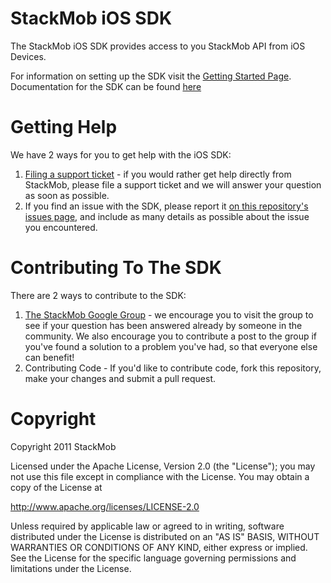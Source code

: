 # StackMob iOS SDK

The StackMob iOS SDK provides access to you StackMob API from iOS Devices. 

For information on setting up the SDK visit the [Getting Started Page](https://stackmob.com/platform/help/tutorials/gs_start). Documentation for the SDK can be found [here](http://stackmob.com/devcenter/docs/Using-your-API)

# Getting Help
We have 2 ways for you to get help with the iOS SDK:

1. [Filing a support ticket](http://support.stackmob.com) - if you would rather get help directly from StackMob, please file a support ticket and we will answer your question as soon as possible.
2. If you find an issue with the SDK, please report it [on this repository's issues page](https://github.com/stackmob/StackMob_iOS/issues), and include as many details as possible about the issue you encountered.

# Contributing To The SDK
There are 2 ways to contribute to the SDK:

1. [The StackMob Google Group](https://groups.google.com/forum/#!forum/stackmob) - we encourage you to visit the group to see if your question has been answered already by someone in the community. We also encourage you to contribute a post to the group if you've found a solution to a problem you've had, so that everyone else can benefit!
2. Contributing Code - If you'd like to contribute code, fork this repository, make your changes and submit a pull request.

# Copyright

Copyright 2011 StackMob

Licensed under the Apache License, Version 2.0 (the "License");
you may not use this file except in compliance with the License.
You may obtain a copy of the License at

http://www.apache.org/licenses/LICENSE-2.0

Unless required by applicable law or agreed to in writing, software
distributed under the License is distributed on an "AS IS" BASIS,
WITHOUT WARRANTIES OR CONDITIONS OF ANY KIND, either express or implied.
See the License for the specific language governing permissions and
limitations under the License.